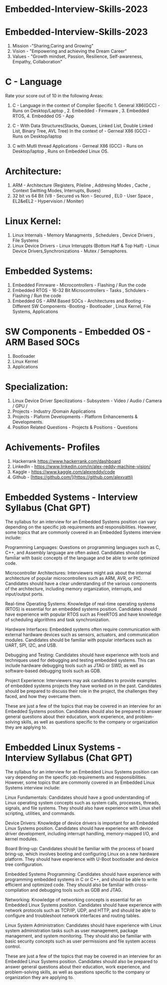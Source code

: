 # Embedded-Interview-Skills-2023


Embedded-Interview-Skills-2023
===============================

1. Mission -"Sharing,Caring and Growing"
2. Vision - "Empowering and achieving the Dream Career"
3. Values  - "Growth mindset, Passion, Resilience, Self-awareness, Empathy, Collaboration"



C - Language
============
Rate your score out of 10 in the following Areas:  
1. C - Language  in the context of Compiler Specific
         1. General X86(GCC) - Runs on Desktop/Laptop , 2. Embedded - Firmware , 3. Embedded RTOS, 4. Embedded OS - App

2. C - With Data Structures(Stacks, Queues, Linked List, Double Linked List, Binary Tree, AVL Tree)
        In the context of  - Gerneal X86 (GCC) - Runs on  Desktop/laptop

3. C with Mutli thread Applications - Gerneal X86 (GCC) - Runs on  Desktop/laptop , Runs on Embedded Linux OS.


Architecture:
=============
1. ARM - Architecture (Registers, Pileline , Addresing Modes , Cache , Context Switting Modes, Interrupts, Buses)
2. 32 bit vs 64 Bit (V8 - Secured vs Non - Secured , EL0 - User Space , EL2&eEL2 - Hypervision / Moniter)

Linux Kernel:
=============
1. Linux Internals - Memory Managments , Schedulers ,  Device Drivers , File Systems
2. Linux Device Drivers - Linux Interuppts (Bottom Half & Top Half) - Linux Device Drivers,Synchronizations - Mutex / Semaphores.

Embedded Systems:
================

1. Embedded Fimrware - Microcontrollers  - Flashing / Run the code
2. Embedded RTOS -  16-32 Bit Microcontrollers - Tasks , Schdulers - Flashing / Run the code
3. Embedded OS - ARM Based SOCs -  Architectures and Booting - Different SW Components -Booting - Bootloader , Linux Kernel, File Systems, Applications

SW Components - Embedded OS - ARM Based SOCs 
===========================================
1. Bootloader  
2. Linux Kernel 
3. Applications


Specialization:
===============
1. Linux Device Driver Specilizations - Subsystem - Video / Audio / Camera / GPU / 
2. Projects - Industry /Domain Applications
3. Projects - Plaform Developments - Platform Enhancements & Developments.
4. Position Related Questions - Projects & Positions - Questions

Achivements- Profiles
======================
1. Hackerrank https://www.hackerrank.com/dashboard
2. LinkedIn - https://www.linkedin.com/in/alex-reddy-machine-vision/
3. Kaggle - https://www.kaggle.com/alexreddy/code
4. Github - [https://github.com/](https://github.com/alexvatti)
 
 
Embedded Systems - Interview Syllabus (Chat GPT)
================================================
The syllabus for an interview for an Embedded Systems position can vary depending on the specific job requirements and responsibilities. 
However, some topics that are commonly covered in an Embedded Systems interview include:

Programming Languages: Questions on programming languages such as C, C++, and Assembly language are often asked. 
Candidates should be familiar with basic concepts of the language and be able to write optimized code.

Microcontroller Architectures: Interviewers might ask about the internal architecture of popular microcontrollers such as ARM, AVR, or PIC. 
Candidates should have a clear understanding of the various components of the architecture, including memory organization, interrupts, and input/output ports.

Real-time Operating Systems: Knowledge of real-time operating systems (RTOS) is essential for an embedded systems position. 
Candidates should have experience with popular RTOS such as FreeRTOS and have knowledge of scheduling algorithms and task synchronization.

Hardware Interfaces: Embedded systems often require communication with external hardware devices such as sensors, actuators, and
communication modules. Candidates should be familiar with popular interfaces such as UART, SPI, I2C, and USB.

Debugging and Testing: Candidates should have experience with tools and techniques used for debugging and testing embedded systems.
This can include hardware debugging tools such as JTAG or SWD, as well as software-based debugging tools such as GDB.

Project Experience: Interviewers may ask candidates to provide examples of embedded systems projects they have worked on in the past.
Candidates should be prepared to discuss their role in the project, the challenges they faced, and how they overcame them.

These are just a few of the topics that may be covered in an interview for an Embedded Systems position. Candidates should also be prepared
to answer general questions about their education, work experience, and problem-solving skills, as well as questions specific to the company or organization they are applying to.

Embedded  Linux Systems - Interview Syllabus (Chat GPT)
======================================================

The syllabus for an interview for an Embedded Linux Systems position can vary depending on the specific job requirements and responsibilities. 
However, some topics that are commonly covered in an Embedded Linux Systems interview include:

Linux Fundamentals: Candidates should have a good understanding of Linux operating system concepts such as 
system calls, processes, threads, signals, and file systems. They should also have experience with Linux shell scripting, utilities, and commands.

Device Drivers: Knowledge of device drivers is important for an Embedded Linux Systems position. 
Candidates should have experience with device driver development, including interrupt handling, memory-mapped I/O, and kernel modules.

Board Bring-up: Candidates should be familiar with the process of board bring-up, which involves 
booting and configuring Linux on a new hardware platform. They should have experience with U-Boot bootloader and device tree configuration.

Embedded Systems Programming: Candidates should have experience with programming embedded systems in C or C++, 
and should be able to write efficient and optimized code. They should also be familiar with cross-compilation and debugging tools such as GDB and JTAG.

Networking: Knowledge of networking concepts is essential for an Embedded Linux Systems position. 
Candidates should have experience with network protocols such as TCP/IP, UDP, and HTTP, and should be able to configure and troubleshoot network interfaces and routing tables.

Linux System Administration: Candidates should have experience with Linux system administration tasks such as user management, 
package management, and system monitoring. They should also be familiar with basic security concepts such as user permissions and file system access control.

These are just a few of the topics that may be covered in an interview for an Embedded Linux Systems position. 
Candidates should also be prepared to answer general questions about their education, work experience, and problem-solving skills, 
as well as questions specific to the company or organization they are applying to.












 
